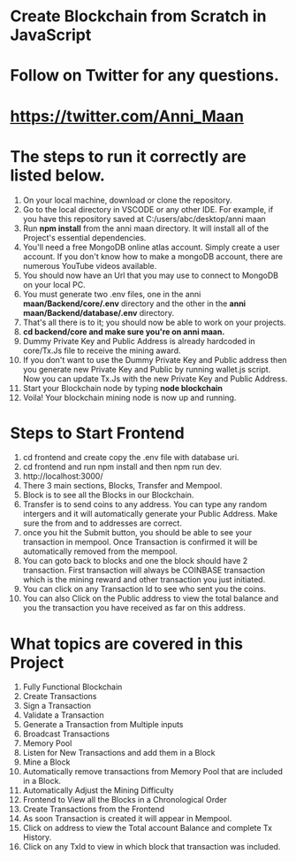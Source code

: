 # Create Blockchain from Scratch in JavaScript
# Follow on Twitter for any questions. 
# https://twitter.com/Anni_Maan

# The steps to run it correctly are listed below.
1. On your local machine, download or clone the repository.
2. Go to the local directory in VSCODE or any other IDE. For example, if you have this repository saved at C:/users/abc/desktop/anni maan
3. Run **npm install** from the anni maan directory. It will install all of the Project's essential dependencies.
5. You'll need a free MongoDB online atlas account. Simply create a user account. If you don't know how to make a mongoDB account, there are numerous YouTube videos available. 
6. You should now have an Url that you may use to connect to MongoDB on your local PC. 
7. You must generate two .env files, one in the anni **maan/Backend/**core**/.env** directory and the other in the **anni maan/Backend/**database**/.env** directory.
8. That's all there is to it; you should now be able to work on your projects.
9. **cd backend/core and make sure you're on anni maan.**
10. Dummy Private Key and Public Address is already hardcoded in core/Tx.Js file to receive the mining award. 
11. If you don't want to use the Dummy Private Key and Public address then you generate new Private Key and Public by running wallet.js script.
    Now you can update Tx.Js with the new Private Key and Public Address.
12. Start your Blockchain node by typing **node blockchain**
13. Voila! Your blockchain mining node is now up and running.

# Steps to Start Frontend 
1. cd frontend and create copy the .env file with database uri.
2. cd frontend and run npm install and then npm run dev. 
3. http://localhost:3000/
4. There 3 main sections, Blocks, Transfer and Mempool. 
5. Block is to see all the Blocks in our Blockchain.
6. Transfer is to send coins to any address. You can type any random intergers and it will automatically generate your Public Address. Make sure the from and to addresses are correct.
7. once you hit the Submit button, you should be able to see your transaction in mempool. Once Transaction is confirmed it will be automatically removed from the mempool.
8. You can goto back to blocks and one the block should have 2 transaction. First transaction will always be COINBASE transaction which is the mining reward and other transaction you just initiated.
9. You can click on any Transaction Id to see who sent you the coins.
10. You can also Click on the Public address to view the total balance and you the transaction you have received as far on this address. 

# What topics are covered in this Project
1. Fully Functional Blockchain
2. Create Transactions
3. Sign a Transaction
4. Validate a Transaction
5. Generate a Transaction from Multiple inputs
6. Broadcast Transactions
7. Memory Pool 
8. Listen for New Transactions and add them in a Block 
9. Mine a Block
10. Automatically remove transactions from Memory Pool that are included in a Block.
11. Automatically Adjust the Mining Difficulty 
12. Frontend to View all the Blocks in a Chronological Order
13. Create Transactions from the Frontend
14. As soon Transaction is created it will appear in Mempool.
15. Click on address to view the Total account Balance and complete Tx History. 
16. Click on any TxId to view in which block that transaction was included. 
